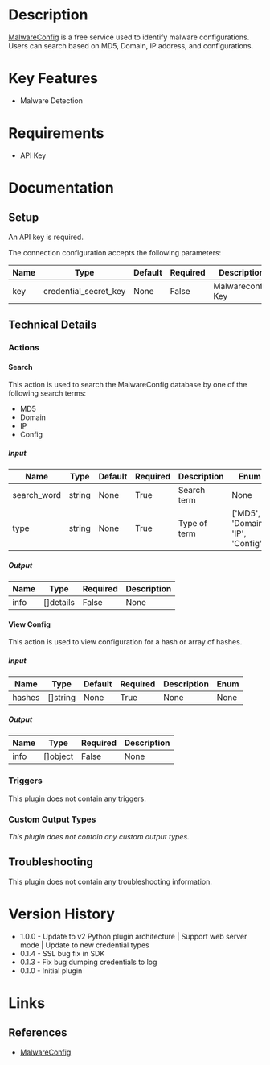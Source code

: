 # Description

[MalwareConfig](https://malwareconfig.com/) is a free service used to identify malware configurations.
Users can search based on MD5, Domain, IP address, and configurations.

# Key Features

* Malware Detection

# Requirements

* API Key

# Documentation

## Setup

An API key is required.

The connection configuration accepts the following parameters:

|Name|Type|Default|Required|Description|Enum|
|----|----|-------|--------|-----------|----|
|key|credential_secret_key|None|False|Malwareconfig Key|None|

## Technical Details

### Actions

#### Search

This action is used to search the MalwareConfig database by one of the following search terms:

* MD5
* Domain
* IP
* Config

##### Input

|Name|Type|Default|Required|Description|Enum|
|----|----|-------|--------|-----------|----|
|search_word|string|None|True|Search term|None|
|type|string|None|True|Type of term|['MD5', 'Domain', 'IP', 'Config']|

##### Output

|Name|Type|Required|Description|
|----|----|--------|-----------|
|info|[]details|False|None|

#### View Config

This action is used to view configuration for a hash or array of hashes.

##### Input

|Name|Type|Default|Required|Description|Enum|
|----|----|-------|--------|-----------|----|
|hashes|[]string|None|True|None|None|

##### Output

|Name|Type|Required|Description|
|----|----|--------|-----------|
|info|[]object|False|None|

### Triggers

This plugin does not contain any triggers.

### Custom Output Types

_This plugin does not contain any custom output types._

## Troubleshooting

This plugin does not contain any troubleshooting information.

# Version History

* 1.0.0 - Update to v2 Python plugin architecture | Support web server mode | Update to new credential types
* 0.1.4 - SSL bug fix in SDK
* 0.1.3 - Fix bug dumping credentials to log
* 0.1.0 - Initial plugin

# Links

## References

* [MalwareConfig](https://malwareconfig.com/)

